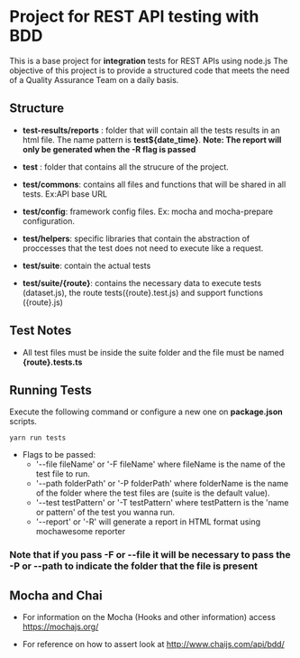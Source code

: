 # Project for REST API testing with BDD

This is a base project for **integration** tests for REST APIs using node.js
The objective of this project is to provide a structured code that meets the need of a Quality Assurance Team on a daily basis.

## Structure

- **test-results/reports** : folder that will contain all the tests results in an html file. The name pattern is **test${date_time}**. **Note: The report will only be generated when the -R flag is passed**

- **test** : folder that contains all the strucure of the project.

- **test/commons**: contains all files and functions that will be shared in all tests. Ex:API base URL

- **test/config**: framework config files. Ex: mocha and mocha-prepare configuration.

- **test/helpers**: specific libraries that contain the abstraction of proccesses that the test does not need to execute like a request.

- **test/suite**: contain the actual tests

- **test/suite/{route}**: contains the necessary data to execute tests (dataset.js), the route tests({route}.test.js) and support functions ({route}.js)

## Test Notes

- All test files must be inside the suite folder and the file must be named **{route}.tests.ts**

## Running Tests

Execute the following command or configure a new one on **package.json** scripts.

```
yarn run tests
```

- Flags to be passed:
  - '--file fileName' or '-F fileName' where fileName is the name of the test file to run.
  - '--path folderPath' or '-P folderPath' where folderName is the name of the folder where the test files are (suite is the default value).
  - '--test testPattern' or '-T testPattern' where testPattern is the 'name or pattern' of the test you wanna run.
  - '--report' or '-R' will generate a report in HTML format using mochawesome reporter

### Note that if you pass -F or --file it will be necessary to pass the -P or --path to indicate the folder that the file is present

## Mocha and Chai

- For information on the Mocha (Hooks and other information) access https://mochajs.org/

- For reference on how to assert look at http://www.chaijs.com/api/bdd/
